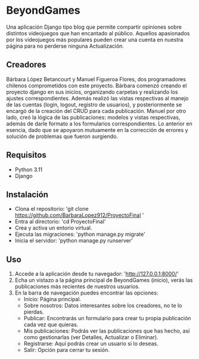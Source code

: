 # BeyondGames

Una aplicación Django tipo blog que permite compartir opiniones sobre distintos videojuegos que han encantado al público. Aquellos apasionados por los videojuegos más populares pueden crear una cuenta en nuestra página para no perderse ninguna Actualización.

## Creadores

Bárbara López Betancourt y Manuel Figueroa Flores, dos programadores chilenos comprometidos con este proyecto. Bárbara comenzó creando el proyecto django en sus inicios, organizando carpetas y realizando los ajustes correspondientes. Además realizó las vistas respectivas al manejo de las cuentas (login, logout, registro de usuarios), y posteriormente se encargó de la creación del CRUD para cada publicación. Manuel por otro lado, creó la lógica de las publicaciones: modelos y vistas respectivas, además de darle formato a los formularios correspondientes. Lo anterior en esencia, dado que se apoyaron mutuamente en la corrección de errores y solución de problemas que fueron surgiendo. 

## Requisitos

- Python 3.11
- Django

## Instalación

- Clona el repositorio: 'git clone https://github.com/BarbaraLopez912/ProyectoFinal '
- Entra al directorio: 'cd ProyectoFinal'
- Crea y activa un entorio virtual.
- Ejecuta las migraciones: 'python manage.py migrate'
- Inicia el servidor: 'python manage.py runserver'

## Uso

1. Accede a la aplicación desde tu navegador: 'http://127.0.0.1:8000/'
2. Echa un vistazo a la página principal de BeyondGames (inicio), verás las publicaciones más recientes de nuestros usuarios.
3. En la barra de navegación puedes encontrar las opciones:
    * Inicio: Página principal.
    * Sobre nosotros: Datos interesantes sobre los creadores, no te lo pierdas.
    * Publicar: Encontrarás un formulario para crear tu propia publicación cada vez que quieras.
    * Mis publicaciones: Podrás ver las publicaciones que has hecho, así como gestionarlas (ver Detalles, Actualizar o Eliminar).
    * Registrarse: Aquí podrás crear un usuario si lo deseas.
    * Salir: Opción para cerrar tu sesión.

